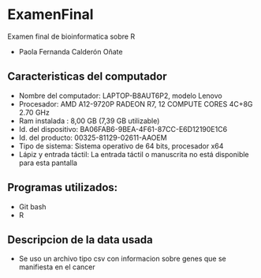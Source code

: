 # ExamenFinal
Examen final de bioinformatica sobre R
* Paola Fernanda Calderón Oñate
## Caracteristicas del computador
* Nombre del computador: LAPTOP-B8AUT6P2, modelo Lenovo 
* Procesador: AMD A12-9720P RADEON R7, 12 COMPUTE CORES 4C+8G   2.70 GHz
* Ram instalada : 8,00 GB (7,39 GB utilizable)
* Id. del dispositivo: BA06FAB6-9BEA-4F61-87CC-E6D12190E1C6
* Id. del producto:  00325-81129-02611-AAOEM
* Tipo de sistema: Sistema operativo de 64 bits, procesador x64
* Lápiz y entrada táctil: La entrada táctil o manuscrita no está disponible para esta pantalla
## Programas utilizados:
* Git bash 
* R
## Descripcion de la data usada
* Se uso un archivo tipo csv con informacion sobre genes que se manifiesta en el cancer 
